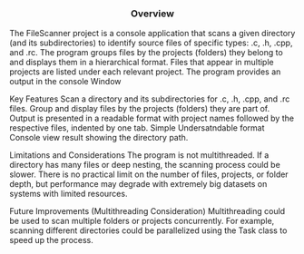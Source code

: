 <h3 align="center">Overview</h3>
The FileScanner project is a console application that scans a given directory (and its subdirectories) to identify 
source files of specific types: .c, .h, .cpp, and .rc. The program groups files by the projects (folders) they belong 
to and displays them in a hierarchical format. Files that appear in multiple projects are listed under each relevant project. 
The program provides an output in the console Window

Key Features
Scan a directory and its subdirectories for .c, .h, .cpp, and .rc files.
Group and display files by the projects (folders) they are part of.
Output is presented in a readable format with project names followed by the respective files, indented by one tab.
Simple Undersatndable format Console view result showing the directory path.

Limitations and Considerations
The program is not multithreaded. If a directory has many files or deep nesting, the scanning process could be slower.
There is no practical limit on the number of files, projects, or folder depth, but performance may degrade with extremely big datasets on systems with limited resources.

Future Improvements (Multithreading Consideration)
Multithreading could be used to scan multiple folders or projects concurrently. For example, scanning different directories could be parallelized using the Task class to speed up the process.
